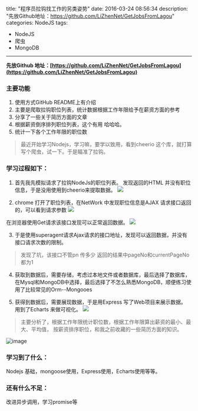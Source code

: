 title: "程序员拉钩找工作的另类姿势"
date: 2016-03-24 08:56:34
description: "先放Github地址：https://github.com/LiZhenNet/GetJobsFromLagou"
categories: NodeJS
tags: 
- NodeJS
- 爬虫
- MongoDB
---

**先放Github 地址：[https://github.com/LiZhenNet/GetJobsFromLagou](https://github.com/LiZhenNet/GetJobsFromLagou)**
### 主要功能
 1. 使用方式GitHub README上有介绍
 2. 主要是爬取拉钩职位列表，统计数据根据工作年限给予在薪资方面的参考
 3. 分享了一些关于简历方面的文章
 4. 根据薪资倒序排列职位列表，这个有用 哈哈哈。
 5. 统计一下各个工作年限的职位数

> 最近开始学习Nodejs，学习嘛，要学以致用，看到cheerio 这个库，就打算写个爬虫，试一下。于是瞄准了拉钩。

### 学习过程如下：
 1. 首先我先模拟请求了拉钩NodeJs的职位列表。 发现返回的HTML 并没有职位信息，于是没用使用到cheerio来提取数据。
![](http://images2015.cnblogs.com/blog/609388/201603/609388-20160323202016698-547581648.png)

 2. chrome 打开了职位列表，在NetWork 中发现职位信息是AJAX 请求接口返回的，可以看到请求参数
![](http://images2015.cnblogs.com/blog/609388/201603/609388-20160323202134261-1647982115.png)

 在浏览器使用Get请求该接口发现可以正常返回数据。
![](http://images2015.cnblogs.com/blog/609388/201603/609388-20160323202215198-1237173888.png)

 3. 于是使用superagent请求Ajax请求的接口地址，发现可以返回数据，并没有接口请求次数的限制。

> 发现了坑，该接口不管pn 传多少 返回的结果中pageNo和currentPageNo都为1

 4. 获取到数据后，需要存储，考虑过本地文件或者数据库，最后选择了数据库，在Mysql和MongoDB中选择，最后选择了不怎么熟悉MongoDB，顺便练习使用了比较常见的Orm--Mongooes

 5. 获得到数据后，需要展现数据，于是用Express 写了Web项目来展示数据。 用到了Echarts 来做可视化。
![](http://images2015.cnblogs.com/blog/609388/201603/609388-20160323202421339-12231915.png)

> 主要分析了，根据工作年限统计职位数，根据工作年限算出薪资的最小、最大、平均值，  按薪资排序职位，和我之前收藏的一些简历方面的知识。

![image](https://github.com/LiZhenNet/GetJobsFromLagou/raw/master/Lagou/public/images/function.jpg)

### 学习到了什么： 
Nodejs 基础，mongoose使用，Express使用，Echarts使用等等。

### 还有什么不足：
改进异步调用，学习promise等